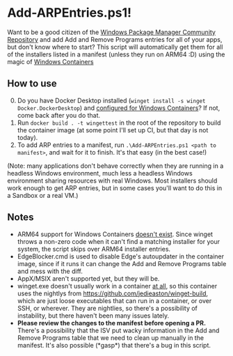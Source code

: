 # Add-ARPEntries.ps1!


Want to be a good citizen of the [Windows Package Manager Community Repository](https://github.com/microsoft/winget-pkgs) and add Add and Remove Programs entries for all of your apps, but don't know where to start? This script will automatically get them for all of the installers listed in a manifest (unless they run on ARM64 :D) using the magic of [Windows Containers](https://docs.microsoft.com/en-us/virtualization/windowscontainers/about/)

## How to use
0. Do you have Docker Desktop installed (`winget install -s winget Docker.DockerDesktop`) and [configured for Windows Containers](https://docs.microsoft.com/en-us/virtualization/windowscontainers/quick-start/set-up-environment?tabs=Windows-10-and-11)? If not, come back after you do that.
1. Run `docker build . -t wingettest` in the root of the repository to build the container image (at some point I'll set up CI, but that day is not today).
2. To add ARP entries to a manifest, run `.\Add-ARPEntries.ps1 <path to manifest>`, and wait for it to finish. It's that easy (in the best case!)

(Note: many applications don't behave correctly when they are running in a headless Windows environment, much less a headless Windows environment sharing resources with real Windows. Most installers should work enough to get ARP entries, but in some cases you'll want to do this in a Sandbox or a real VM.)

## Notes
- ARM64 support for Windows Containers [doesn't exist](https://github.com/docker/for-win/issues/5013). Since winget throws a non-zero code when it can't find a matching installer for your system, the script skips over ARM64 installer entries.
- EdgeBlocker.cmd is used to disable Edge's autoupdater in the container image, since if it runs it can change the Add and Remove Programs table and mess with the diff.
- AppX/MSIX aren't supported yet, but they will be.
- winget.exe doesn't usually work in a container [at all](https://github.com/microsoft/winget-cli/issues/1474), so this container uses the nightlys from https://github.com/jedieaston/winget-build, which are just loose executables that can run in a container, or over SSH, or wherever. They are nightlies, so there's a possibility of instability, but there haven't been many issues lately.
- **Please review the changes to the manifest before opening a PR.** There's a possibility that the ISV put wacky information in the Add and Remove Programs table that we need to clean up manually in the manifest. It's also possible (\*gasp\*) that there's a bug in this script.
